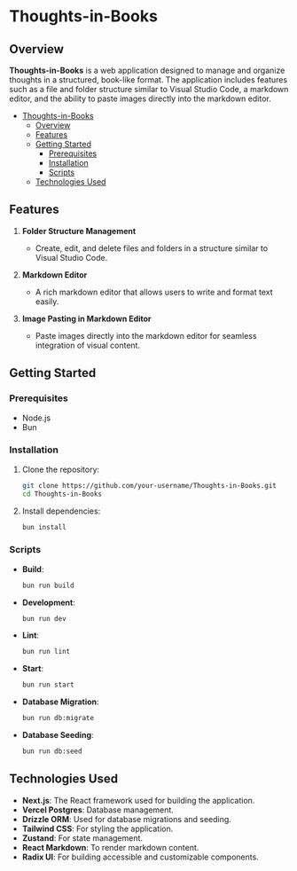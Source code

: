 # Thoughts-in-Books

## Overview

**Thoughts-in-Books** is a web application designed to manage and organize thoughts in a structured, book-like format. The application includes features such as a file and folder structure similar to Visual Studio Code, a markdown editor, and the ability to paste images directly into the markdown editor.

- [Thoughts-in-Books](#thoughts-in-books)
  - [Overview](#overview)
  - [Features](#features)
  - [Getting Started](#getting-started)
    - [Prerequisites](#prerequisites)
    - [Installation](#installation)
    - [Scripts](#scripts)
  - [Technologies Used](#technologies-used)

## Features

1. **Folder Structure Management**
    - Create, edit, and delete files and folders in a structure similar to Visual Studio Code.
  
2. **Markdown Editor**
    - A rich markdown editor that allows users to write and format text easily.
  
3. **Image Pasting in Markdown Editor**
    - Paste images directly into the markdown editor for seamless integration of visual content.

## Getting Started

### Prerequisites

- Node.js
- Bun

### Installation

1. Clone the repository:

    ```sh
    git clone https://github.com/your-username/Thoughts-in-Books.git
    cd Thoughts-in-Books
    ```

2. Install dependencies:

    ```sh
    bun install
    ```

### Scripts

- **Build**:

    ```sh
    bun run build
    ```

- **Development**:

    ```sh
    bun run dev
    ```

- **Lint**:

    ```sh
    bun run lint
    ```

- **Start**:

    ```sh
    bun run start
    ```

- **Database Migration**:

    ```sh
    bun run db:migrate
    ```

- **Database Seeding**:

    ```sh
    bun run db:seed
    ```

## Technologies Used

- **Next.js**: The React framework used for building the application.
- **Vercel Postgres**: Database management.
- **Drizzle ORM**: Used for database migrations and seeding.
- **Tailwind CSS**: For styling the application.
- **Zustand**: For state management.
- **React Markdown**: To render markdown content.
- **Radix UI**: For building accessible and customizable components.
